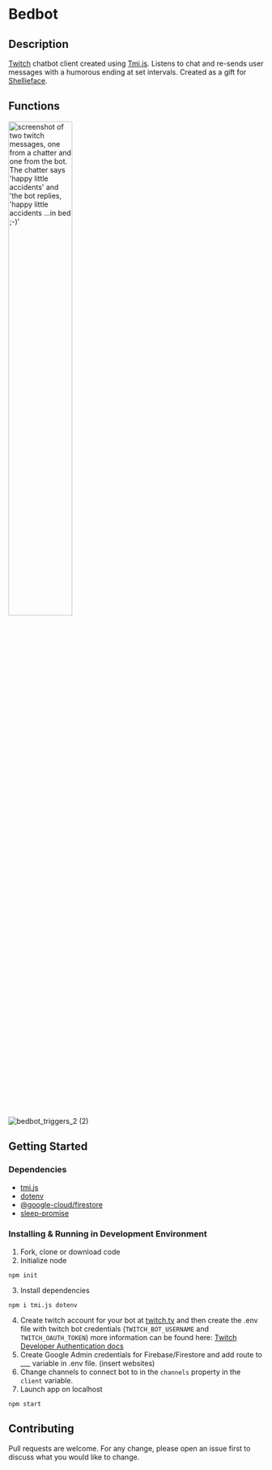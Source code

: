 # Bedbot
## Description
[Twitch](https://www.twitch.tv/) chatbot client created using [Tmi.js](https://tmijs.com/). Listens to chat and re-sends user messages with a humorous ending at set intervals. 
Created as a gift for [Shellieface](https://www.twitch.tv/shellieface). 

## Functions

<img src="https://user-images.githubusercontent.com/38439541/177021310-71d357c4-2d1f-4f0a-b9fe-2fb626a799d6.png" 
     alt="screenshot of two twitch messages, one from a chatter and one from the bot. The chatter says 'happy little accidents' and 'the bot replies, 'happy little accidents ...in bed ;-)'" 
     width=50%></img>


![bedbot_triggers_2 (2)](https://github.com/jmc617/twitch_bedbot_/assets/38439541/e4a38db4-893c-41bd-9fd1-b885808716cd)

     
## Getting Started

### Dependencies
- [tmi.js](https://www.npmjs.com/package/tmi.js)
- [dotenv](https://www.npmjs.com/package/dotenv)
- [@google-cloud/firestore](https://www.npmjs.com/package/@google-cloud/firestore)
- [sleep-promise](https://www.npmjs.com/package/sleep-promise)


### Installing & Running in Development Environment

1. Fork, clone or download code
2. Initialize node 
```
npm init
```
3. Install dependencies
```
npm i tmi.js dotenv
```
4. Create twitch account for your bot at [twitch.tv](https://www.twitch.tv/) and then create the .env file with twitch bot credentials (``TWITCH_BOT_USERNAME`` and ``TWITCH_OAUTH_TOKEN``) more information can be found here: [Twitch Developer Authentication docs](https://dev.twitch.tv/docs/authentication)
5. Create Google Admin credentials for Firebase/Firestore and add route to ___ variable in .env file. (insert websites)
6. Change channels to connect bot to in the ``channels`` property in the ``client`` variable.
5. Launch app on localhost
```
npm start
```
                                                                                                               

## Contributing
Pull requests are welcome. For any change, please open an issue first to discuss what you would like to change.
